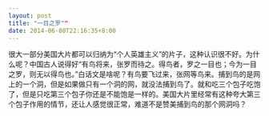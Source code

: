 ```yaml
---
layout: post
title: "一目之罗""
date: 2014-06-08T22:16:35+8:00
---
```


很大一部分美国大片都可以归纳为“个人英雄主义”的片子，这种认识很不好。为什么呢？中国古人说得好“有鸟将来，张罗而待之。得鸟者，罗之一目也；今为一目之罗，则无以得鸟也。”白话文是啥呢？有鸟要飞过来，张网等鸟来。捕到鸟的是网上的一个洞，但是如果做只有一个洞的网，就没法捕到鸟了。就和吃三个包子吃饱了，但是只吃第三个包子你还是不能饱是一样的。美国大片里经常有这种夸大第三个包子作用的情节，还让人感觉很正常，难道不是赞美捕到鸟的那个网洞吗？

